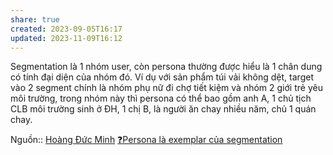 ```yaml
---
share: true
created: 2023-09-05T16:17
updated: 2023-11-09T16:12
---
```

Segmentation là 1 nhóm user, còn persona thường được hiểu là 1 chân dung có tính đại diện của nhóm đó. Ví dụ với sản phẩm túi vải không dệt, target vào 2 segment chính là nhóm phụ nữ đi chợ tiết kiệm và nhóm 2 giới trẻ yêu môi trường, trong nhóm này thì persona có thể bao gồm anh A, 1 chủ tịch CLB môi trường sinh ở ĐH, 1 chị B, là người ăn chay nhiều năm, chủ 1 quán chay.

Nguồn:: [Hoàng Đức Minh](../../../../%CE%9E%20Ngu%E1%BB%93n/Qu%E1%BA%A3n%20l%C3%BD%20d%E1%BB%B1%20%C3%A1n,%20ph%C3%A1t%20tri%E1%BB%83n%20s%E1%BA%A3n%20ph%E1%BA%A9m,%20x%C3%A2y%20d%E1%BB%B1ng%20t%E1%BB%95%20ch%E1%BB%A9c/Ho%C3%A0ng%20%C4%90%E1%BB%A9c%20Minh.md)
[❓Persona là exemplar của segmentation](./%E2%9D%93Persona%20l%C3%A0%20exemplar%20c%E1%BB%A7a%20segmentation.md)